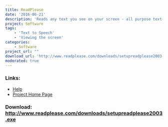 ```yaml
---
title: ReadPlease
date: '2016-06-21'
description: 'Reads any text you see on your screen - all purpose text-to-speech software.  Available in a freeware version, and a payed plus version.  This is not open source.'
project: Software
tags:
    - 'Text to Speech'
    - 'Viewing the screen'
categories:
    - Software
project_url: ""
download_url: 'http://www.readplease.com/downloads/setupreadplease2003.exe'
moderated: true
---
```



### Links:
- <a href="http://www.oatsoft.org/Software/readplease/help">Help</a>
- <a href="http://www.readplease.com/english/readplease.php">Project Home Page</a>

### Download: http://www.readplease.com/downloads/setupreadplease2003.exe 